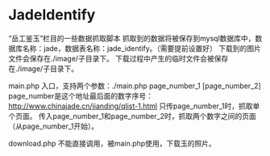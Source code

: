 JadeIdentify
============

“岳工鉴玉”栏目的一些数据抓取脚本
抓取到的数据将被保存到mysql数据库中，数据库名称：jade，数据表名称：jade_identify。（需要提前设置好）
下载到的图片文件会保存在./image/子目录下。
下载过程中产生的临时文件会被保存在./image/子目录下。

main.php
    入口，支持两个参数：./main.php page_number_1 [page_number_2]
    page_number是这个地址最后面的数字序号：http://www.chinajade.cn/jianding/qlist-1.html
    只传page_number_1时，抓取单个页面。
    传入page_number_1和page_number_2时，抓取两个数字之间的页面（从page_number_1开始）。
    
    
download.php
    不能直接调用，被main.php使用，下载玉的照片。
